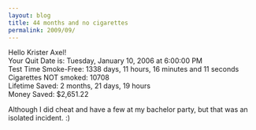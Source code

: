 ```yaml
---
layout: blog
title: 44 months and no cigarettes
permalink: 2009/09/
---
```


<p>Hello Krister Axel!<br />
Your Quit Date is: Tuesday, January 10, 2006 at 6:00:00 PM<br />
Test Time Smoke-Free: 1338 days, 11 hours, 16 minutes and 11 seconds<br />
Cigarettes NOT smoked: 10708<br />
Lifetime Saved: 2 months, 21 days, 19 hours<br />
Money Saved: $2,651.22</p>
<p>Although I did cheat and have a few at my bachelor party, but that was an isolated incident. :)</p>
